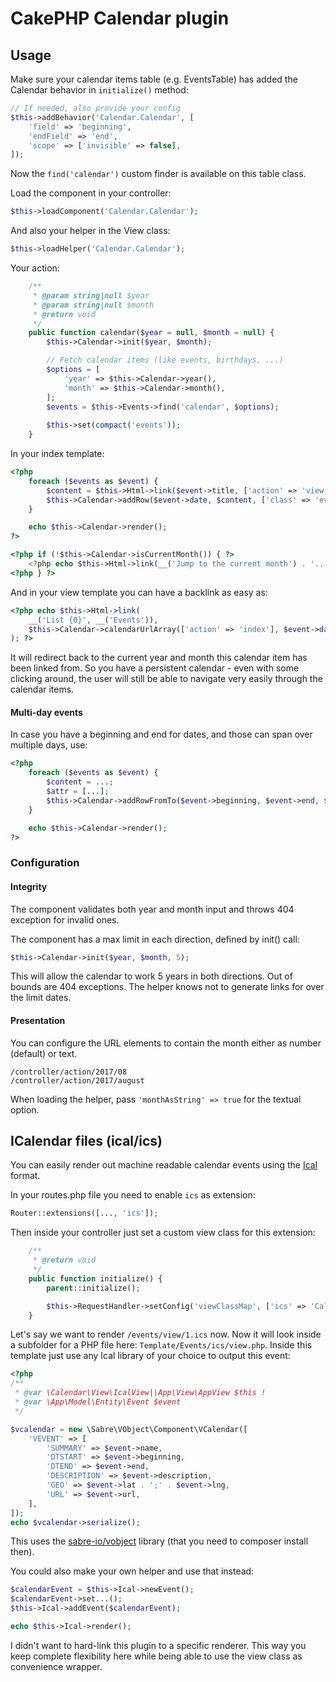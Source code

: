 # CakePHP Calendar plugin

## Usage
Make sure your calendar items table (e.g. EventsTable) has added the Calendar behavior in `initialize()` method:
```php
// If needed, also provide your config
$this->addBehavior('Calendar.Calendar', [
    'field' => 'beginning',
    'endField' => 'end',
    'scope' => ['invisible' => false],
]);
```
Now the `find('calendar')` custom finder is available on this table class.

Load the component in your controller:
```php
$this->loadComponent('Calendar.Calendar');
```

And also your helper in the View class:
```php
$this->loadHelper('Calendar.Calendar');
```

Your action:
```php
    /**
     * @param string|null $year
     * @param string|null $month
     * @return void
     */
    public function calendar($year = null, $month = null) {
        $this->Calendar->init($year, $month);

        // Fetch calendar items (like events, birthdays, ...)
        $options = [
            'year' => $this->Calendar->year(),
            'month' => $this->Calendar->month(),
        ];
        $events = $this->Events->find('calendar', $options);
        
        $this->set(compact('events'));
    }
```

In your index template:
```php
<?php
    foreach ($events as $event) {
        $content = $this->Html->link($event->title, ['action' => 'view', $event->id]);
        $this->Calendar->addRow($event->date, $content, ['class' => 'event']);
    }

    echo $this->Calendar->render();
?>

<?php if (!$this->Calendar->isCurrentMonth()) { ?>
    <?php echo $this->Html->link(__('Jump to the current month') . '...', ['action' => 'index'])?>
<?php } ?>
```

And in your view template you can have a backlink as easy as:
```php
<?php echo $this->Html->link(
    __('List {0}', __('Events')), 
    $this->Calendar->calendarUrlArray(['action' => 'index'], $event->date)
); ?>
```

It will redirect back to the current year and month this calendar item has been linked from.
So you have a persistent calendar - even with some clicking around, the user will still be able to navigate very easily through the calendar items.

#### Multi-day events
In case you have a beginning and end for dates, and those can span over multiple days, use:
```php
<?php
    foreach ($events as $event) {
        $content = ...;
        $attr = [...];
        $this->Calendar->addRowFromTo($event->beginning, $event->end, $content, $attr);
    }

    echo $this->Calendar->render();
?>
```

### Configuration

#### Integrity
The component validates both year and month input and throws 404 exception for invalid ones.

The component has a max limit in each direction, defined by init() call:
```php
$this->Calendar->init($year, $month, 5);
```
This will allow the calendar to work 5 years in both directions. Out of bounds are 404 exceptions.
The helper knows not to generate links for over the limit dates.

#### Presentation
You can configure the URL elements to contain the month either as number (default) or text.
```
/controller/action/2017/08
/controller/action/2017/august
```
When loading the helper, pass `'monthAsString' => true` for the textual option.


## ICalendar files (ical/ics)
You can easily render out machine readable calendar events using the [Ical](https://en.wikipedia.org/wiki/ICalendar) format.

In your routes.php file you need to enable `ics` as extension:
```php
Router::extensions([..., 'ics']);
```

Then inside your controller just set a custom view class for this extension:
```php
    /**
     * @return void
     */
    public function initialize() {
        parent::initialize();

        $this->RequestHandler->setConfig('viewClassMap', ['ics' => 'Calendar.Ical']);
    }    
```

Let's say we want to render `/events/view/1.ics` now.
Now it will look inside a subfolder for a PHP file here: `Template/Events/ics/view.php`.
Inside this template just use any Ical library of your choice to output this event:

```php
<?php
/**
 * @var \Calendar\View\IcalView|\App\View\AppView $this !
 * @var \App\Model\Entity\Event $event
 */

$vcalendar = new \Sabre\VObject\Component\VCalendar([
    'VEVENT' => [
        'SUMMARY' => $event->name,
        'DTSTART' => $event->beginning,
        'DTEND' => $event->end,
        'DESCRIPTION' => $event->description,        
        'GEO' => $event->lat . ';' . $event->lng,
        'URL' => $event->url,
    ],
]);
echo $vcalendar->serialize();
```
This uses the [sabre-io/vobject](https://github.com/sabre-io/vobject) library (that you need to composer install then).

You could also make your own helper and use that instead:
```php
$calendarEvent = $this->Ical->newEvent();
$calendarEvent->set...();
$this->Ical->addEvent($calendarEvent);

echo $this->Ical->render();
```

I didn't want to hard-link this plugin to a specific renderer. This way you keep complete flexibility here while being able to use the view class as convenience wrapper.
